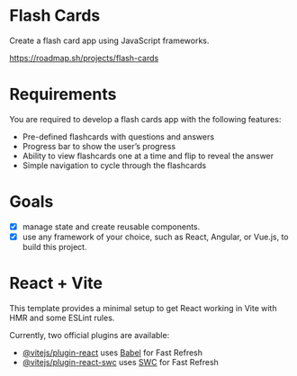 # Flash Cards

Create a flash card app using JavaScript frameworks.

https://roadmap.sh/projects/flash-cards

# Requirements

You are required to develop a flash cards app with the following features:

- Pre-defined flashcards with questions and answers
- Progress bar to show the user’s progress
- Ability to view flashcards one at a time and flip to reveal the answer
- Simple navigation to cycle through the flashcards

# Goals

- [x] manage state and create reusable components.
- [x] use any framework of your choice, such as React, Angular, or Vue.js, to build this project.

# React + Vite

This template provides a minimal setup to get React working in Vite with HMR and some ESLint rules.

Currently, two official plugins are available:

- [@vitejs/plugin-react](https://github.com/vitejs/vite-plugin-react/blob/main/packages/plugin-react/README.md) uses [Babel](https://babeljs.io/) for Fast Refresh
- [@vitejs/plugin-react-swc](https://github.com/vitejs/vite-plugin-react-swc) uses [SWC](https://swc.rs/) for Fast Refresh
